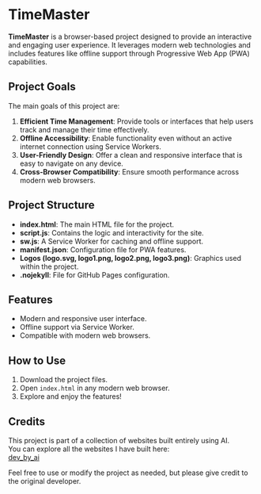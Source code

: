 # TimeMaster

**TimeMaster** is a browser-based project designed to provide an interactive and engaging user experience. It leverages modern web technologies and includes features like offline support through Progressive Web App (PWA) capabilities.

## Project Goals

The main goals of this project are:  
1. **Efficient Time Management**: Provide tools or interfaces that help users track and manage their time effectively.  
2. **Offline Accessibility**: Enable functionality even without an active internet connection using Service Workers.  
3. **User-Friendly Design**: Offer a clean and responsive interface that is easy to navigate on any device.  
4. **Cross-Browser Compatibility**: Ensure smooth performance across modern web browsers.  

## Project Structure

- **index.html**: The main HTML file for the project.  
- **script.js**: Contains the logic and interactivity for the site.  
- **sw.js**: A Service Worker for caching and offline support.  
- **manifest.json**: Configuration file for PWA features.  
- **Logos (logo.svg, logo1.png, logo2.png, logo3.png)**: Graphics used within the project.  
- **.nojekyll**: File for GitHub Pages configuration.  

## Features

- Modern and responsive user interface.  
- Offline support via Service Worker.  
- Compatible with modern web browsers.  

## How to Use

1. Download the project files.  
2. Open `index.html` in any modern web browser.  
3. Explore and enjoy the features!  

## Credits

This project is part of a collection of websites built entirely using AI.  
You can explore all the websites I have built here:  
[dev_by_ai](https://linktr.ee/dev_by_ai)

Feel free to use or modify the project as needed, but please give credit to the original developer.
